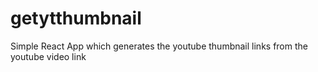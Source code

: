 # getytthumbnail
Simple React App which generates the youtube thumbnail links from the youtube video link
